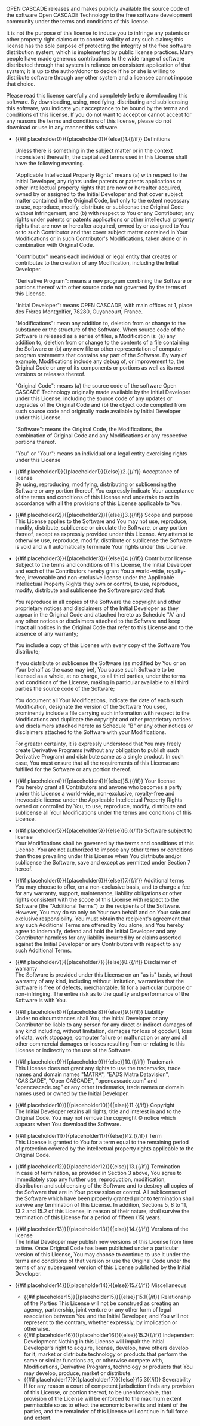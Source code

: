 OPEN CASCADE releases and makes publicly available the source code of the software Open CASCADE Technology to the free software development community under the terms and conditions of this license.

It is not the purpose of this license to induce you to infringe any patents or other property right claims or to contest validity of any such claims; this license has the sole purpose of protecting the integrity of the free software distribution system, which is implemented by public license practices. Many people have made generous contributions to the wide range of software distributed through that system in reliance on consistent application of that system; it is up to the author/donor to decide if he or she is willing to distribute software through any other system and a licensee cannot impose that choice.

Please read this license carefully and completely before downloading this software. By downloading, using, modifying, distributing and sublicensing this software, you indicate your acceptance to be bound by the terms and conditions of this license. If you do not want to accept or cannot accept for any reasons the terms and conditions of this license, please do not download or use in any manner this software.

* {{#if placeholder0}}{{placeholder0}}{{else}}1.{{/if}} Definitions

  Unless there is something in the subject matter or in the context inconsistent therewith, the capitalized terms used in this License shall have the following meaning.

  &quot;Applicable Intellectual Property Rights&quot; means (a) with respect to the Initial Developer, any rights under patents or patents applications or other intellectual property rights that are now or hereafter acquired, owned by or assigned to the Initial Developer and that cover subject matter contained in the Original Code, but only to the extent necessary to use, reproduce, modify, distribute or sublicense the Original Code without infringement; and (b) with respect to You or any Contributor, any rights under patents or patents applications or other intellectual property rights that are now or hereafter acquired, owned by or assigned to You or to such Contributor and that cover subject matter contained in Your Modifications or in such Contributor's Modifications, taken alone or in combination with Original Code.

  &quot;Contributor&quot; means each individual or legal entity that creates or contributes to the creation of any Modification, including the Initial Developer.

  &quot;Derivative Program&quot;: means a new program combining the Software or portions thereof with other source code not governed by the terms of this License.

  &quot;Initial Developer&quot;: means OPEN CASCADE, with main offices at 1, place des Frères Montgolfier, 78280, Guyancourt, France.

  &quot;Modifications&quot;: mean any addition to, deletion from or change to the substance or the structure of the Software. When source code of the Software is released as a series of files, a Modification is: (a) any addition to, deletion from or change to the contents of a file containing the Software or (b) any new file or other representation of computer program statements that contains any part of the Software. By way of example, Modifications include any debug of, or improvement to, the Original Code or any of its components or portions as well as its next versions or releases thereof.

  &quot;Original Code&quot;: means (a) the source code of the software Open CASCADE Technology originally made available by the Initial Developer under this License, including the source code of any updates or upgrades of the Original Code and (b) the object code compiled from such source code and originally made available by Initial Developer under this License.

  &quot;Software&quot;: means the Original Code, the Modifications, the combination of Original Code and any Modifications or any respective portions thereof.

  &quot;You&quot; or &quot;Your&quot;: means an individual or a legal entity exercising rights under this License

* {{#if placeholder1}}{{placeholder1}}{{else}}2.{{/if}} Acceptance of license   
   By using, reproducing, modifying, distributing or sublicensing the Software or any portion thereof, You expressly indicate Your acceptance of the terms and conditions of this License and undertake to act in accordance with all the provisions of this License applicable to You.
* {{#if placeholder2}}{{placeholder2}}{{else}}3.{{/if}} Scope and purpose   
   This License applies to the Software and You may not use, reproduce, modify, distribute, sublicense or circulate the Software, or any portion thereof, except as expressly provided under this License. Any attempt to otherwise use, reproduce, modify, distribute or sublicense the Software is void and will automatically terminate Your rights under this License.
* {{#if placeholder3}}{{placeholder3}}{{else}}4.{{/if}} Contributor license   
   Subject to the terms and conditions of this License, the Initial Developer and each of the Contributors hereby grant You a world-wide, royalty-free, irrevocable and non-exclusive license under the Applicable Intellectual Property Rights they own or control, to use, reproduce, modify, distribute and sublicense the Software provided that:

  You reproduce in all copies of the Software the copyright and other proprietary notices and disclaimers of the Initial Developer as they appear in the Original Code and attached hereto as Schedule &quot;A&quot; and any other notices or disclaimers attached to the Software and keep intact all notices in the Original Code that refer to this License and to the absence of any warranty;

  You include a copy of this License with every copy of the Software You distribute;

  If you distribute or sublicense the Software (as modified by You or on Your behalf as the case may be), You cause such Software to be licensed as a whole, at no charge, to all third parties, under the terms and conditions of the License, making in particular available to all third parties the source code of the Software;

  You document all Your Modifications, indicate the date of each such Modification, designate the version of the Software You used, prominently include a file carrying such information with respect to the Modifications and duplicate the copyright and other proprietary notices and disclaimers attached hereto as Schedule &quot;B&quot; or any other notices or disclaimers attached to the Software with your Modifications.

  For greater certainty, it is expressly understood that You may freely create Derivative Programs (without any obligation to publish such Derivative Program) and distribute same as a single product. In such case, You must ensure that all the requirements of this License are fulfilled for the Software or any portion thereof.

* {{#if placeholder4}}{{placeholder4}}{{else}}5.{{/if}} Your license   
   You hereby grant all Contributors and anyone who becomes a party under this License a world-wide, non-exclusive, royalty-free and irrevocable license under the Applicable Intellectual Property Rights owned or controlled by You, to use, reproduce, modify, distribute and sublicense all Your Modifications under the terms and conditions of this License.
* {{#if placeholder5}}{{placeholder5}}{{else}}6.{{/if}} Software subject to license   
   Your Modifications shall be governed by the terms and conditions of this License. You are not authorized to impose any other terms or conditions than those prevailing under this License when You distribute and/or sublicense the Software, save and except as permitted under Section 7 hereof.
* {{#if placeholder6}}{{placeholder6}}{{else}}7.{{/if}} Additional terms   
   You may choose to offer, on a non-exclusive basis, and to charge a fee for any warranty, support, maintenance, liability obligations or other rights consistent with the scope of this License with respect to the Software (the &quot;Additional Terms&quot;) to the recipients of the Software. However, You may do so only on Your own behalf and on Your sole and exclusive responsibility. You must obtain the recipient's agreement that any such Additional Terms are offered by You alone, and You hereby agree to indemnify, defend and hold the Initial Developer and any Contributor harmless for any liability incurred by or claims asserted against the Initial Developer or any Contributors with respect to any such Additional Terms.
* {{#if placeholder7}}{{placeholder7}}{{else}}8.{{/if}} Disclaimer of warranty   
   The Software is provided under this License on an &quot;as is&quot; basis, without warranty of any kind, including without limitation, warranties that the Software is free of defects, merchantable, fit for a particular purpose or non-infringing. The entire risk as to the quality and performance of the Software is with You.
* {{#if placeholder8}}{{placeholder8}}{{else}}9.{{/if}} Liability   
   Under no circumstances shall You, the Initial Developer or any Contributor be liable to any person for any direct or indirect damages of any kind including, without limitation, damages for loss of goodwill, loss of data, work stoppage, computer failure or malfunction or any and all other commercial damages or losses resulting from or relating to this License or indirectly to the use of the Software.
* {{#if placeholder9}}{{placeholder9}}{{else}}10.{{/if}} Trademark   
   This License does not grant any rights to use the trademarks, trade names and domain names &quot;MATRA&quot;, &quot;EADS Matra Datavision&quot;, &quot;CAS.CADE&quot;, &quot;Open CASCADE&quot;, &quot;opencascade.com&quot; and &quot;opencascade.org&quot; or any other trademarks, trade names or domain names used or owned by the Initial Developer.
* {{#if placeholder10}}{{placeholder10}}{{else}}11.{{/if}} Copyright   
   The Initial Developer retains all rights, title and interest in and to the Original Code. You may not remove the copyright © notice which appears when You download the Software.
* {{#if placeholder11}}{{placeholder11}}{{else}}12.{{/if}} Term   
   This License is granted to You for a term equal to the remaining period of protection covered by the intellectual property rights applicable to the Original Code.
* {{#if placeholder12}}{{placeholder12}}{{else}}13.{{/if}} Termination   
   In case of termination, as provided in Section 3 above, You agree to immediately stop any further use, reproduction, modification, distribution and sublicensing of the Software and to destroy all copies of the Software that are in Your possession or control. All sublicenses of the Software which have been properly granted prior to termination shall survive any termination of this License. In addition, Sections 5, 8 to 11, 13.2 and 15.2 of this License, in reason of their nature, shall survive the termination of this License for a period of fifteen (15) years.
* {{#if placeholder13}}{{placeholder13}}{{else}}14.{{/if}} Versions of the license   
   The Initial Developer may publish new versions of this License from time to time. Once Original Code has been published under a particular version of this License, You may choose to continue to use it under the terms and conditions of that version or use the Original Code under the terms of any subsequent version of this License published by the Initial Developer.
* {{#if placeholder14}}{{placeholder14}}{{else}}15.{{/if}} Miscellaneous
  * {{#if placeholder15}}{{placeholder15}}{{else}}15.1{{/if}} Relationship of the Parties This License will not be construed as creating an agency, partnership, joint venture or any other form of legal association between You and the Initial Developer, and You will not represent to the contrary, whether expressly, by implication or otherwise.
  * {{#if placeholder16}}{{placeholder16}}{{else}}15.2{{/if}} Independent Development Nothing in this License will impair the Initial Developer's right to acquire, license, develop, have others develop for it, market or distribute technology or products that perform the same or similar functions as, or otherwise compete with, Modifications, Derivative Programs, technology or products that You may develop, produce, market or distribute.
  * {{#if placeholder17}}{{placeholder17}}{{else}}15.3{{/if}} Severability If for any reason a court of competent jurisdiction finds any provision of this License, or portion thereof, to be unenforceable, that provision of the License will be enforced to the maximum extent permissible so as to effect the economic benefits and intent of the parties, and the remainder of this License will continue in full force and extent.